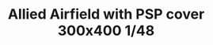 ---
title: "Allied Airfield with PSP cover 300x400  1/48"
price: 650 
desc: "Eduard, Allied Airfield with PSP cover 300x400  1/48, razmera: 1/48"
img_path: "/assets/img/8804.jpg"
brand: AMMO
available: false
special_offer: false
new: false
soon: false
cat: "Plasticne-Makete"
subcat: "PM-EDUARD"
subsubcat: ""
sifra: "8804"
---